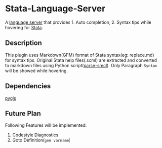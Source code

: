 # Stata-Language-Server

A [language server](https://microsoft.github.io/language-server-protocol/) that provides 1. Auto completion; 2. Syntax tips while hovering for [Stata](https://www.stata.com/).

## Description

This plugin uses Markdown(GFM) format of Stata syntax(eg: replace.md) for syntax tips. Original Stata help files(.scml) are extracted and converted to markdown files using Python script([parse-smcl](https://github.com/sergiocorreia/parse-smcl)).
Only Paragraph `Syntax` will be showed while hovering.

## Dependencies

[pygls](https://github.com/openlawlibrary/pygls)

## Future Plan

Following Features will be implemented:
1. Codestyle Diagnostics
2. Goto Definition(`gen varname`)
